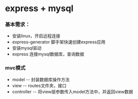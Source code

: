 # express + mysql

### 基本需求：
- 安装linux，开启远程连接
- express-generator 脚手架快速创建express应用
- 安装mysql驱动
- express 连接mysql数据库，查询数据


### mvc模式
- model -- 封装数据库操作方法
- view -- routes文件夹，接口
- controller -- 将view层参数传入model方法中，并返回view数据